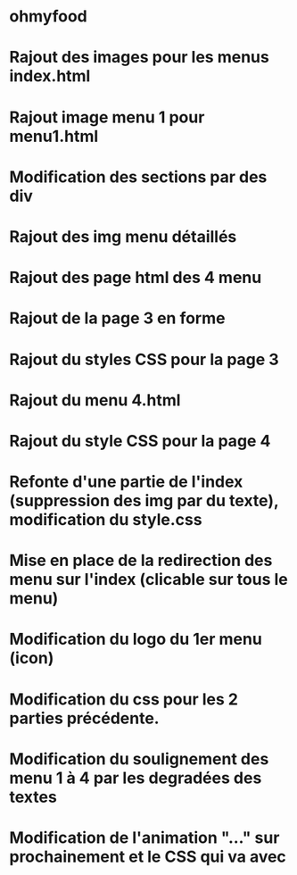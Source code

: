 # ohmyfood

# Rajout des images pour les menus index.html

# Rajout image menu 1 pour menu1.html

# Modification des sections par des div

# Rajout des img menu détaillés

# Rajout des page html des 4 menu

# Rajout de la page 3 en forme

# Rajout du styles CSS pour la page 3

# Rajout du menu 4.html

# Rajout du style CSS pour la page 4

# Refonte d'une partie de l'index (suppression des img par du texte), modification du style.css

# Mise en place de la redirection des menu sur l'index (clicable sur tous le menu)

# Modification du logo du 1er menu (icon)

# Modification du css pour les 2 parties précédente.

# Modification du soulignement des menu 1 à 4 par les degradées des textes

# Modification de l'animation "..." sur prochainement et le CSS qui va avec
